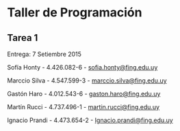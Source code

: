 # Taller de Programación 
## Tarea 1

Entrega: 7 Setiembre 2015

Sofía Honty - 4.426.082-6 - sofia.honty@fing.edu.uy

Marccio Silva - 4.547.599-3 - marccio.silva@fing.edu.uy

Gastón Haro - 4.012.543-6 - gaston.haro@fing.edu.uy

Martín Rucci - 4.737.496-1 - martin.rucci@fing.edu.uy

Ignacio Prandi - 4.473.654-2 - Ignacio.prandi@fing.edu.uy

